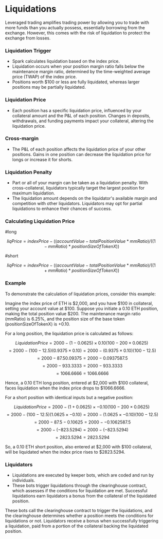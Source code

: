 # Liquidations

Leveraged trading amplifies trading power by allowing you to trade with more funds than you actually possess, essentially borrowing from the exchange. However, this comes with the risk of liquidation to protect the exchange from losses.

### **Liquidation Trigger**

* Spark calculates liquidation based on the index price.
* Liquidation occurs when your position margin ratio falls below the maintenance margin ratio, determined by the time-weighted average price (TWAP) of the index price.
* Positions worth $100 or less are fully liquidated, whereas larger positions may be partially liquidated.

### **Liquidation Price**

* Each position has a specific liquidation price, influenced by your collateral amount and the P\&L of each position. Changes in deposits, withdrawals, and funding payments impact your collateral, altering the liquidation price.

### **Cross-margin**

* The P\&L of each position affects the liquidation price of your other positions. Gains in one position can decrease the liquidation price for longs or increase it for shorts.

### **Liquidation Penalty**

* Part or all of your margin can be taken as a liquidation penalty. With cross-collateral, liquidators typically target the largest position for maximum liquidation.
* The liquidation amount depends on the liquidator's available margin and competition with other liquidators. Liquidators may opt for partial liquidations to enhance their chances of success.

### **Calculating Liquidation Price**&#x20;

\#long

$$
liqPrice = indexPrice - ((accountValue - totalPositionValue * mmRatio) /  ((1 - mmRatio) * positionSizeOfTokenX))
$$



\#short

$$
liqPrice = indexPrice - ((accountValue - totalPositionValue * mmRatio) /  ((1 + mmRatio) * positionSizeOfTokenX))
$$



### **Example**

To demonstrate the calculation of liquidation prices, consider this example:

Imagine the index price of ETH is $2,000, and you have $100 in collateral, setting your account value at $100. Suppose you initiate a 0.10 ETH position, making the total position value $200. The maintenance margin ratio (mmRatio) is 6.25%, and the position size of the base token (positionSizeOfTokenX) is +0.10.

For a long position, the liquidation price is calculated as follows:&#x20;

$$Liquidation Price=2000−(1−0.0625)×0.10(100−200×0.0625)​$$ $$=2000−(100−12.5)(0.9375×0.10)=2000−(0.9375×0.10)(100−12.5)​$$ $$=2000−87.50.09375=2000−0.0937587.5​$$ $$=2000−933.3333=2000−933.3333$$ $$=1066.6666=1066.6666$$&#x20;

Hence, a 0.10 ETH long position, entered at $2,000 with $100 collateral, faces liquidation when the index price drops to $1066.6666.



For a short position with identical inputs but a negative position:&#x20;

$$Liquidation Price=2000−(1+0.0625)×−0.10(100−200×0.0625)​$$ $$=2000−(100−12.5)(1.0625×−0.10)=2000−(1.0625×−0.10)(100−12.5)​$$ $$=2000−87.5−0.10625=2000−−0.1062587.5​$$ $$=2000−(−823.5294)=2000−(−823.5294)$$ $$=2823.5294=2823.5294$$&#x20;

So, a 0.10 ETH short position, also entered at $2,000 with $100 collateral, will be liquidated when the index price rises to $2823.5294.

### **Liquidators**

* Liquidations are executed by keeper bots, which are coded and run by individuals.
* These bots trigger liquidations through the clearinghouse contract, which assesses if the conditions for liquidation are met. Successful liquidations earn liquidators a bonus from the collateral of the liquidated position.

These bots call the clearinghouse contract to trigger the liquidations, and the clearinghouse determines whether a position meets the conditions for liquidations or not. Liquidators receive a bonus when successfully triggering a liquidation, paid from a portion of the collateral backing the liquidated position.
